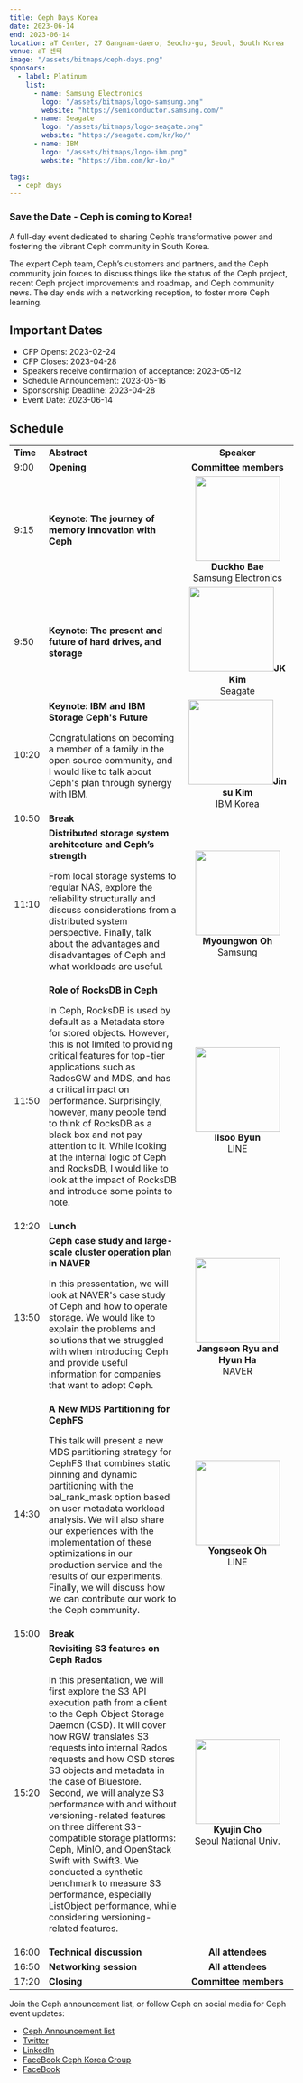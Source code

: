 ```yaml
---
title: Ceph Days Korea
date: 2023-06-14
end: 2023-06-14
location: aT Center, 27 Gangnam-daero, Seocho-gu, Seoul, South Korea
venue: aT 센터
image: "/assets/bitmaps/ceph-days.png"
sponsors:
  - label: Platinum
    list:
      - name: Samsung Electronics
        logo: "/assets/bitmaps/logo-samsung.png"
        website: "https://semiconductor.samsung.com/"
      - name: Seagate
        logo: "/assets/bitmaps/logo-seagate.png"
        website: "https://seagate.com/kr/ko/"
      - name: IBM
        logo: "/assets/bitmaps/logo-ibm.png"
        website: "https://ibm.com/kr-ko/"

tags:
  - ceph days
---
```


### Save the Date - Ceph is coming to Korea!

A full-day event dedicated to sharing Ceph’s transformative power and fostering
the vibrant Ceph community in South Korea.

The expert Ceph team, Ceph’s customers and partners, and the Ceph community
join forces to discuss things like the status of the Ceph project, recent Ceph
project improvements and roadmap, and Ceph community news. The day ends with
a networking reception, to foster more Ceph learning.

## Important Dates

- CFP Opens: 2023-02-24
- CFP Closes: 2023-04-28
- Speakers receive confirmation of acceptance: 2023-05-12
- Schedule Announcement: 2023-05-16
- Sponsorship Deadline: 2023-04-28
- Event Date: 2023-06-14

## Schedule

<table>
  <tr>
   <td width="10%"><strong>Time</strong>
   </td>
   <td width="50%"><strong>Abstract</strong>
   </td>
   <td width="40%"><center><strong>Speaker</strong></center>
   </td>
  </tr>
  <tr>
   <td>9:00
   </td>
   <td><strong>Opening</strong>
   </td>
   <td><center><strong>Committee members</strong></center>
   </td>
  </tr>
  <tr>
   <td>9:15
   </td>
   <td><strong>Keynote: The journey of memory innovation with Ceph</strong>
   </td>
   <td><center><img src="/assets/bitmaps/events/2023/ceph-days-korea/duckho-bae.png" height="150"><strong>Duckho Bae</strong><br />Samsung Electronics</center>
   </td>
  </tr>
  <tr>
   <td>9:50
   </td>
   <td><strong>Keynote: The present and future of hard drives, and storage</strong>
   </td>
   <td><center><img src="/assets/bitmaps/events/2023/ceph-days-korea/jk-kim.jpg" height="150"><strong>JK Kim</strong><br />Seagate</center>
   </td>
  </tr>
  <tr>
   <td>10:20
   </td>
   <td><strong>Keynote: IBM and IBM Storage Ceph's Future</strong>
     <p>Congratulations on becoming a member of a family in the open source community, and I would like to talk about Ceph's plan through synergy with IBM.</p>
   </td>
   <td><center><img src="/assets/bitmaps/events/2023/ceph-days-korea/jinsu-kim.png" height="150"><strong>Jin su Kim</strong><br />IBM Korea</center>
   </td>
  </tr>
  <tr>
   <td>10:50
   </td>
   <td><strong>Break</strong>
   </td>
   <td>
   </td>
  </tr>
  <tr>
   <td>11:10
   </td>
   <td><strong>Distributed storage system architecture and Ceph’s strength</strong>
     <p>From local storage systems to regular NAS, explore the reliability structurally and discuss considerations from a distributed system perspective. Finally, talk about the advantages and disadvantages of Ceph and what workloads are useful.</p>
   </td>
   <td><center><img src="/assets/bitmaps/events/2023/ceph-days-korea/myoungwon-oh.jpg" height="150"><strong>Myoungwon Oh</strong><br />Samsung</center>
   </td>
  </tr>
  <tr>
   <td>11:50
   </td>
   <td><strong>Role of RocksDB in Ceph</strong>
     <p>In Ceph, RocksDB is used by default as a Metadata store for stored objects. However, this is not limited to providing critical features for top-tier applications such as RadosGW and MDS, and has a critical impact on performance. Surprisingly, however, many people tend to think of RocksDB as a black box and not pay attention to it. While looking at the internal logic of Ceph and RocksDB, I would like to look at the impact of RocksDB and introduce some points to note.</p>
   </td>
   <td><center><img src="/assets/bitmaps/events/2023/ceph-days-korea/ilsoo-byun.jpg" height="150"><strong>Ilsoo Byun</strong><br />LINE</center>
   </td>
  </tr>
  <tr>
   <td>12:20
   </td>
   <td><strong>Lunch</strong>
   </td>
   <td>
   </td>
  </tr>
  <tr>
   <td>13:50
   </td>
   <td><strong>Ceph case study and large-scale cluster operation plan in NAVER</strong>
     <p>In this pressentation, we will look at NAVER's case study of Ceph and how to operate storage. We would like to explain the problems and solutions that we struggled with when introducing Ceph and provide useful information for companies that want to adopt Ceph.</p>
   </td>
   <td><center><img src="/assets/bitmaps/events/2023/ceph-days-korea/jangseon-ryu.jpg" height="150"><strong>Jangseon Ryu and Hyun Ha</strong><br />NAVER</center>
   </td>
  </tr>
  <tr>
   <td>14:30
   </td>
   <td><strong>A New MDS Partitioning for CephFS</strong>
     <p>This talk will present a new MDS partitioning strategy for CephFS that combines static pinning and dynamic partitioning with the bal_rank_mask option based on user metadata workload analysis. We will also share our experiences with the implementation of these optimizations in our production service and the results of our experiments. Finally, we will discuss how we can contribute our work to the Ceph community.</p>
   </td>
   <td><center><img src="/assets/bitmaps/events/2023/ceph-days-korea/yongseok-oh.jpg" height="150"><strong>Yongseok Oh</strong><br />LINE</center>
   </td>
  </tr>
  <tr>
   <td>15:00
   </td>
   <td><strong>Break</strong>
   </td>
   <td>
   </td>
  </tr>
  <tr>
   <td>15:20
   </td>
   <td><strong>Revisiting S3 features on Ceph Rados</strong>
     <p>In this presentation, we will first explore the S3 API execution path from a client to the Ceph Object Storage Daemon (OSD). It will cover how RGW translates S3 requests into internal Rados requests and how OSD stores S3 objects and metadata in the case of Bluestore. Second, we will analyze S3 performance with and without versioning-related features on three different S3-compatible storage platforms: Ceph, MinIO, and OpenStack Swift with Swift3. We conducted a synthetic benchmark to measure S3 performance, especially ListObject performance, while considering versioning-related features.</p>
   </td>
   <td><center><img src="/assets/bitmaps/events/2023/ceph-days-korea/kyujin-cho.jpg" height="150"><strong>Kyujin Cho</strong><br />Seoul National Univ.</center>
   </td>
  </tr>
  <tr>
   <td>16:00
   </td>
   <td><strong>Technical discussion</strong>
   </td>
   <td><center><strong>All attendees</strong></center>
   </td>
  </tr>
  <tr>
   <td>16:50
   </td>
   <td><strong>Networking session</strong>
   </td>
   <td><center><strong>All attendees</strong></center>
   </td>
  </tr>
  <tr>
   <td>17:20
   </td>
   <td><strong>Closing</strong>
   </td>
   <td><center><strong>Committee members</strong></center>
   </td>
  </tr>
</table>

Join the Ceph announcement list, or follow Ceph on social media for Ceph event
updates:

- [Ceph Announcement list](https://lists.ceph.io/postorius/lists/ceph-announce.ceph.io/)
- [Twitter](https://twitter.com/ceph)
- [LinkedIn](https://www.linkedin.com/company/ceph/)
- [FaceBook Ceph Korea Group](https://www.facebook.com/groups/cephkr)
- [FaceBook](https://www.facebook.com/cephstorage/)
